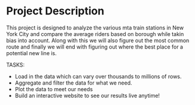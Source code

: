 # Project Description
This project is designed to analyze the various mta train stations in New York City and compare the average riders based on borough while takin bias into account. Along with this we will also figure out the most common route and finally we will end with figuring out where the best place for a potential new line is.

TASKS:
* Load in the data which can vary over thousands to millions of rows.
* Aggregate and filter the data for what we need.
* Plot the data to meet our needs
* Build an interactive website to see our results live anytime!
